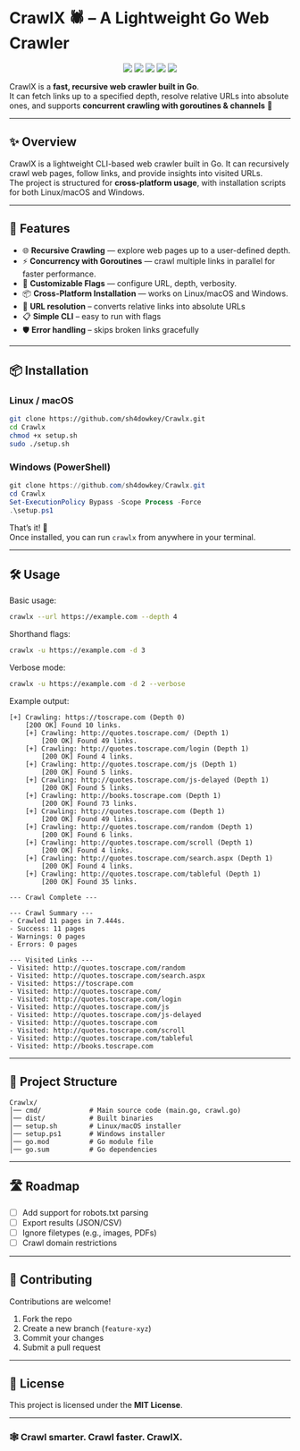 # CrawlX 🕷️ – A Lightweight Go Web Crawler

<p align="center">
  <img src="https://img.shields.io/badge/Go-1.22+-00ADD8?style=flat-square&logo=go" />
  <img src="https://img.shields.io/badge/Status-Active-brightgreen?style=flat-square" />
  <img src="https://img.shields.io/badge/License-MIT-blue?style=flat-square" />
  <img src="https://img.shields.io/github/stars/yourusername/crawlx?style=social" />
  <img src="https://img.shields.io/github/forks/yourusername/crawlx?style=social" />
</p>

CrawlX is a **fast, recursive web crawler built in Go**.  
It can fetch links up to a specified depth, resolve relative URLs into absolute ones, and supports **concurrent crawling with goroutines & channels** 🚀  

---

## ✨ Overview
CrawlX is a lightweight CLI-based web crawler built in Go. It can recursively crawl web pages, follow links, and provide insights into visited URLs.  
The project is structured for **cross-platform usage**, with installation scripts for both Linux/macOS and Windows.  

---

## 🚀 Features
- 🌐 **Recursive Crawling** — explore web pages up to a user-defined depth.  
- ⚡ **Concurrency with Goroutines** — crawl multiple links in parallel for faster performance.  
- 📝 **Customizable Flags** — configure URL, depth, verbosity.  
- 📦 **Cross-Platform Installation** — works on Linux/macOS and Windows.  
- 🔗 **URL resolution** – converts relative links into absolute URLs  
- 📋 **Simple CLI** – easy to run with flags  
- 🛡️ **Error handling** – skips broken links gracefully

---

## 📦 Installation

### Linux / macOS
```bash
git clone https://github.com/sh4dowkey/Crawlx.git
cd Crawlx
chmod +x setup.sh
sudo ./setup.sh
```

### Windows (PowerShell)
```powershell
git clone https://github.com/sh4dowkey/Crawlx.git
cd Crawlx
Set-ExecutionPolicy Bypass -Scope Process -Force
.\setup.ps1
```

That’s it! 🎉  
Once installed, you can run `crawlx` from anywhere in your terminal.  

---

## 🛠️ Usage

Basic usage:
```bash
crawlx --url https://example.com --depth 4
```

Shorthand flags:
```bash
crawlx -u https://example.com -d 3
```

Verbose mode:
```bash
crawlx -u https://example.com -d 2 --verbose
```

Example output:
```
[+] Crawling: https://toscrape.com (Depth 0)
    [200 OK] Found 10 links.
    [+] Crawling: http://quotes.toscrape.com/ (Depth 1)
        [200 OK] Found 49 links.
    [+] Crawling: http://quotes.toscrape.com/login (Depth 1)
        [200 OK] Found 4 links.
    [+] Crawling: http://quotes.toscrape.com/js (Depth 1)
        [200 OK] Found 5 links.
    [+] Crawling: http://quotes.toscrape.com/js-delayed (Depth 1)
        [200 OK] Found 5 links.
    [+] Crawling: http://books.toscrape.com (Depth 1)
        [200 OK] Found 73 links.
    [+] Crawling: http://quotes.toscrape.com (Depth 1)
        [200 OK] Found 49 links.
    [+] Crawling: http://quotes.toscrape.com/random (Depth 1)
        [200 OK] Found 6 links.
    [+] Crawling: http://quotes.toscrape.com/scroll (Depth 1)
        [200 OK] Found 4 links.
    [+] Crawling: http://quotes.toscrape.com/search.aspx (Depth 1)
        [200 OK] Found 4 links.
    [+] Crawling: http://quotes.toscrape.com/tableful (Depth 1)
        [200 OK] Found 35 links.

--- Crawl Complete ---

--- Crawl Summary ---
- Crawled 11 pages in 7.444s.
- Success: 11 pages
- Warnings: 0 pages
- Errors: 0 pages

--- Visited Links ---
- Visited: http://quotes.toscrape.com/random
- Visited: http://quotes.toscrape.com/search.aspx
- Visited: https://toscrape.com
- Visited: http://quotes.toscrape.com/
- Visited: http://quotes.toscrape.com/login
- Visited: http://quotes.toscrape.com/js
- Visited: http://quotes.toscrape.com/js-delayed
- Visited: http://quotes.toscrape.com
- Visited: http://quotes.toscrape.com/scroll
- Visited: http://quotes.toscrape.com/tableful
- Visited: http://books.toscrape.com
```

---

## 📂 Project Structure
```
Crawlx/
│── cmd/            # Main source code (main.go, crawl.go)
│── dist/           # Built binaries
│── setup.sh        # Linux/macOS installer
│── setup.ps1       # Windows installer
│── go.mod          # Go module file
│── go.sum          # Go dependencies
```

---

## 🛣️ Roadmap
- [ ] Add support for robots.txt parsing  
- [ ] Export results (JSON/CSV)  
- [ ] Ignore filetypes (e.g., images, PDFs)  
- [ ] Crawl domain restrictions  

---

## 🤝 Contributing
Contributions are welcome!  
1. Fork the repo  
2. Create a new branch (`feature-xyz`)  
3. Commit your changes  
4. Submit a pull request  

---

## 📜 License
This project is licensed under the **MIT License**.  

---

### 🕸️ Crawl smarter. Crawl faster. CrawlX.
